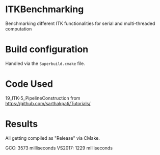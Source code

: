 # ITKBenchmarking

Benchmarking different ITK functionalities for serial and multi-threaded computation

# Build configuration

Handled via the ```Superbuild.cmake``` file.

# Code Used

19_ITK-5_PipelineConstruction from https://github.com/sarthakpati/Tutorials/

# Results

All getting compiled as "Release" via CMake.

GCC: 3573 milliseconds
VS2017: 1229 milliseconds